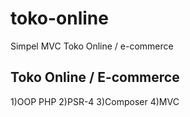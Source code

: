 # toko-online
Simpel MVC Toko Online / e-commerce

## Toko Online /  E-commerce

1)OOP PHP
2)PSR-4
3)Composer 
4)MVC

